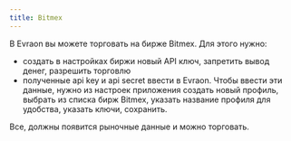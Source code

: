 ```yaml
---
title: Bitmex
---
```


В Evraon вы можете торговать на бирже Bitmex. Для этого нужно:

- создать в настройках биржи новый API ключ, запретить вывод денег, разрешить торговлю
- полученные api key и api secret ввести в Evraon.
  Чтобы ввести эти данные, нужно из настроек приложения создать новый профиль,
  выбрать из списка бирж Bitmex, указать название профиля для удобства, указать ключи,
  сохранить.

Все, должны появится рыночные данные и можно торговать.

